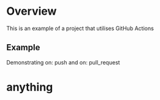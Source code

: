 # Overview
This is an example of a project that utilises GitHub Actions

## Example
Demonstrating on: push and on: pull_request

# anything
